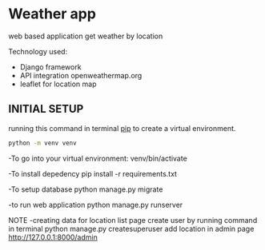 # Weather app
web based application get weather by location

Technology used:
- Django framework
- API integration openweathermap.org
- leaflet for location map



## INITIAL SETUP


 running this command in terminal [pip](https://pip.pypa.io/en/stable/) to create a virtual environment.
```bash
python -m venv venv
```

 


-To go into your virtual environment: venv/bin/activate

-To install depedency pip install -r requirements.txt

-To setup database python manage.py migrate

-to run web application python manage.py runserver


NOTE
-creating data for location list page
create user by running command in terminal python manage.py createsuperuser
add location in admin page http://127.0.0.1:8000/admin
